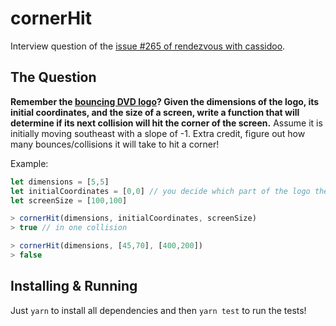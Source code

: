 # cornerHit

Interview question of the [issue #265 of rendezvous with cassidoo](https://buttondown.email/cassidoo/archive/i-enjoy-the-time-passing-i-think-its-a-privilege/).

## The Question

**Remember the [bouncing DVD logo](https://bouncingdvdlogo.com/)? Given the dimensions of the logo, its initial coordinates, and the size of a screen, write a function that will determine if its next collision will hit the corner of the screen.**
Assume it is initially moving southeast with a slope of -1. Extra credit, figure out how many bounces/collisions it will take to hit a corner!

Example:
```js
let dimensions = [5,5]
let initialCoordinates = [0,0] // you decide which part of the logo the coords map to
let screenSize = [100,100]

> cornerHit(dimensions, initialCoordinates, screenSize)
> true // in one collision

> cornerHit(dimensions, [45,70], [400,200])
> false
```

## Installing & Running

Just `yarn` to install all dependencies and then `yarn test` to run the tests!
